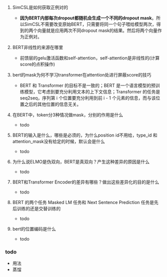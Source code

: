1. SimCSL是如何获取正例对的
    - **因为BERT内部每次dropout都随机会生成一个不同的dropout mask**。所以SimCSL不需要改变原始BERT，只需要将同一个句子喂给模型两次，得到的两个向量就是应用两次不同dropout mask的结果。然后将两个向量作为正例对。
    
1. BERT非线性的来源在哪里
    - 前馈层的gelu激活函数和self-attention，self-attention是非线性的(计算score的点积操作)
    
2. bert的mask为何不学习transformer在attention处进行屏蔽score的技巧
    - BERT 和 Transformer 的目标不是一致的；BERT 是一个语言模型的预训练模型，它考虑到要充分利用文本的上下文信息；Transformer 的任务是 seq2seq，序列第 i 个位置要充分利用到前 i - 1 个元素的信息，而与该位置之后的其他位置的信息无关。
    
3. 在BERT中，token分3种情况做mask，分别的作用是什么
    - todo
    
4. BERT的输入是什么，哪些是必须的，为什么position id不用给，type_id 和 attention_mask没有给定的时候，默认会是什么
    - todo
    
5. 为什么说ELMO是伪双向，BERT是真双向？产生这种差异的原因是什么
    - todo
    
6. BERT和Transformer Encoder的差异有哪些？做出这些差异化的目的是什么
    - todo
    
7. BERT 的两个任务 Masked LM 任务和 Next Sentence Prediction 任务是先后训练的还是交替训练的
    - todo
    
8. bert的位置编码是什么
    - todo
    
### todo
- 用法
- 蒸馏
